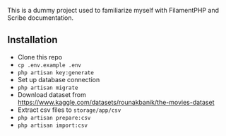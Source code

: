 This is a dummy project used to familiarize myself with FilamentPHP and Scribe documentation.

## Installation

- Clone this repo
- `cp .env.example .env`
- `php artisan key:generate`
- Set up database connection
- `php artisan migrate`
- Download dataset from https://www.kaggle.com/datasets/rounakbanik/the-movies-dataset
- Extract csv files to `storage/app/csv`
- `php artisan prepare:csv`
- `php artisan import:csv`
